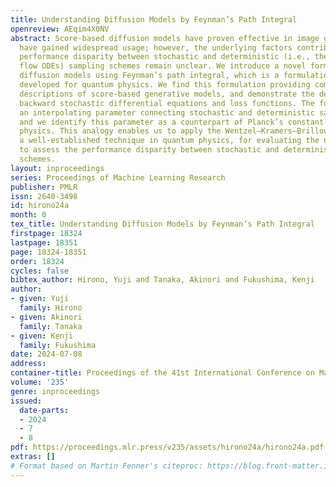 ```yaml
---
title: Understanding Diffusion Models by Feynman’s Path Integral
openreview: AEqim4X0NV
abstract: Score-based diffusion models have proven effective in image generation and
  have gained widespread usage; however, the underlying factors contributing to the
  performance disparity between stochastic and deterministic (i.e., the probability
  flow ODEs) sampling schemes remain unclear. We introduce a novel formulation of
  diffusion models using Feynman’s path integral, which is a formulation originally
  developed for quantum physics. We find this formulation providing comprehensive
  descriptions of score-based generative models, and demonstrate the derivation of
  backward stochastic differential equations and loss functions. The formulation accommodates
  an interpolating parameter connecting stochastic and deterministic sampling schemes,
  and we identify this parameter as a counterpart of Planck’s constant in quantum
  physics. This analogy enables us to apply the Wentzel–Kramers–Brillouin (WKB) expansion,
  a well-established technique in quantum physics, for evaluating the negative log-likelihood
  to assess the performance disparity between stochastic and deterministic sampling
  schemes.
layout: inproceedings
series: Proceedings of Machine Learning Research
publisher: PMLR
issn: 2640-3498
id: hirono24a
month: 0
tex_title: Understanding Diffusion Models by Feynman’s Path Integral
firstpage: 18324
lastpage: 18351
page: 18324-18351
order: 18324
cycles: false
bibtex_author: Hirono, Yuji and Tanaka, Akinori and Fukushima, Kenji
author:
- given: Yuji
  family: Hirono
- given: Akinori
  family: Tanaka
- given: Kenji
  family: Fukushima
date: 2024-07-08
address:
container-title: Proceedings of the 41st International Conference on Machine Learning
volume: '235'
genre: inproceedings
issued:
  date-parts:
  - 2024
  - 7
  - 8
pdf: https://proceedings.mlr.press/v235/assets/hirono24a/hirono24a.pdf
extras: []
# Format based on Martin Fenner's citeproc: https://blog.front-matter.io/posts/citeproc-yaml-for-bibliographies/
---
```

